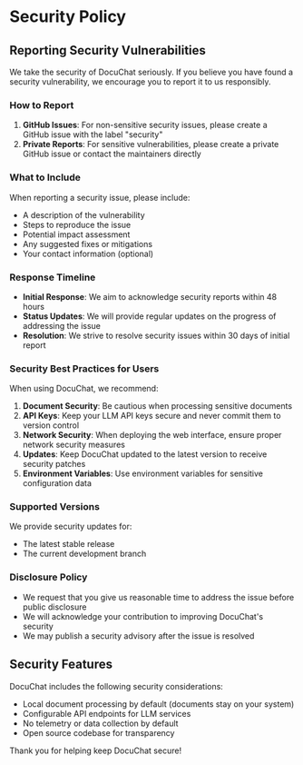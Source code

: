 # Security Policy

## Reporting Security Vulnerabilities

We take the security of DocuChat seriously. If you believe you have found a security vulnerability, we encourage you to report it to us responsibly.

### How to Report

1. **GitHub Issues**: For non-sensitive security issues, please create a GitHub issue with the label "security"
2. **Private Reports**: For sensitive vulnerabilities, please create a private GitHub issue or contact the maintainers directly

### What to Include

When reporting a security issue, please include:

- A description of the vulnerability
- Steps to reproduce the issue
- Potential impact assessment
- Any suggested fixes or mitigations
- Your contact information (optional)

### Response Timeline

- **Initial Response**: We aim to acknowledge security reports within 48 hours
- **Status Updates**: We will provide regular updates on the progress of addressing the issue
- **Resolution**: We strive to resolve security issues within 30 days of initial report

### Security Best Practices for Users

When using DocuChat, we recommend:

1. **Document Security**: Be cautious when processing sensitive documents
2. **API Keys**: Keep your LLM API keys secure and never commit them to version control
3. **Network Security**: When deploying the web interface, ensure proper network security measures
4. **Updates**: Keep DocuChat updated to the latest version to receive security patches
5. **Environment Variables**: Use environment variables for sensitive configuration data

### Supported Versions

We provide security updates for:

- The latest stable release
- The current development branch

### Disclosure Policy

- We request that you give us reasonable time to address the issue before public disclosure
- We will acknowledge your contribution to improving DocuChat's security
- We may publish a security advisory after the issue is resolved

## Security Features

DocuChat includes the following security considerations:

- Local document processing by default (documents stay on your system)
- Configurable API endpoints for LLM services
- No telemetry or data collection by default
- Open source codebase for transparency

Thank you for helping keep DocuChat secure!